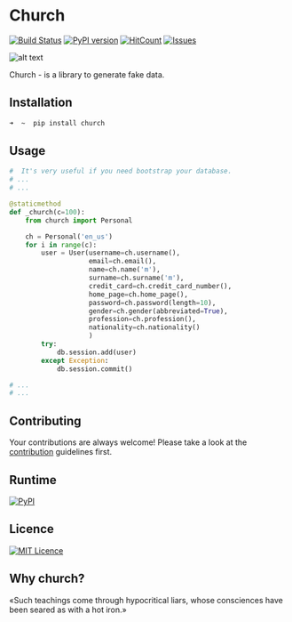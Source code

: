 # Church
[![Build Status](https://travis-ci.org/lk-geimfari/church.svg?branch=master)](https://travis-ci.org/lk-geimfari/church)
[![PyPI version](https://badge.fury.io/py/church%2F.svg)](https://badge.fury.io/py/church%2F)
[![HitCount](https://hitt.herokuapp.com/lk-geimfar/church.svg)](https://github.com/lk-geimfari/church)
[![Issues](https://img.shields.io/github/issues/lk-geimfari/church.svg)](https://github.com/lk-geimfari/church/issues)


![alt text](https://raw.githubusercontent.com/lk-geimfari/church/master/examples/church.png)

Church - is a library to generate fake data.

## Installation
```zsh
➜  ~  pip install church

```

## Usage
```python
#  It's very useful if you need bootstrap your database.
# ...
# ... 

@staticmethod
def _church(c=100):
    from church import Personal

    ch = Personal('en_us')
    for i in range(c):
        user = User(username=ch.username(),
                    email=ch.email(),
                    name=ch.name('m'),
                    surname=ch.surname('m'),
                    credit_card=ch.credit_card_number(),
                    home_page=ch.home_page(),
                    password=ch.password(length=10),
                    gender=ch.gender(abbreviated=True),
                    profession=ch.profession(),
                    nationality=ch.nationality()
                    )
        try:
            db.session.add(user)
        except Exception:
            db.session.commit()

# ...
# ...

```

## Contributing
Your contributions are always welcome! Please take a look at the [contribution](https://github.com/lk-geimfari/church/blob/master/CONTRIBUTING.md) guidelines first.

## Runtime
[![PyPI](https://img.shields.io/pypi/pyversions/caravel.svg?maxAge=2592000)](https://pypi.python.org/pypi/church/)


## Licence 
[![MIT Licence](https://badges.frapsoft.com/os/mit/mit.svg?v=103)](https://opensource.org/licenses/mit-license.php)   


## Why church?
«Such teachings come through hypocritical liars, whose consciences have been seared as with a hot iron.»
